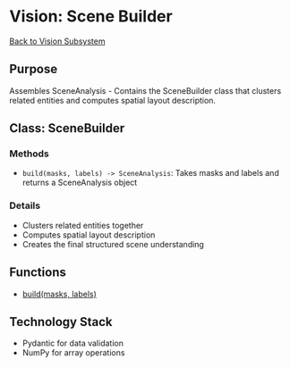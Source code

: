 # Vision: Scene Builder

[Back to Vision Subsystem](./vision_subsystem.md)

## Purpose
Assembles SceneAnalysis - Contains the SceneBuilder class that clusters related entities and computes spatial layout description.

## Class: SceneBuilder

### Methods
- `build(masks, labels) -> SceneAnalysis`: Takes masks and labels and returns a SceneAnalysis object

### Details
- Clusters related entities together
- Computes spatial layout description
- Creates the final structured scene understanding

## Functions

- [build(masks, labels)](./vision/scene_build.md)

## Technology Stack

- Pydantic for data validation
- NumPy for array operations